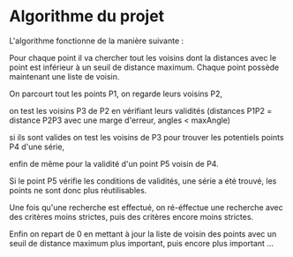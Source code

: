 # Algorithme du projet

L'algorithme fonctionne de la manière suivante :

Pour chaque point il va chercher tout les voisins dont la distances avec le point est inférieur à un seuil de distance maximum.
Chaque point possède maintenant une liste de voisin.

On parcourt tout les points P1, on regarde leurs voisins P2, 

on test les voisins P3 de P2 en vérifiant leurs validités (distances P1P2 = distance P2P3 avec une marge d'erreur, angles < maxAngle)

si ils sont valides on test les voisins de P3 pour trouver les potentiels points P4 d'une série, 

enfin de même pour la validité d'un point P5 voisin de P4.

Si le point P5 vérifie les conditions de validités, une série a été trouvé, les points ne sont donc plus réutilisables.

Une fois qu'une recherche est effectué, on ré-éffectue une recherche avec des critères moins strictes, puis des critères encore moins strictes.

Enfin on repart de 0 en mettant à jour la liste de voisin des points avec un seuil de distance maximum plus important, puis encore plus important ...
